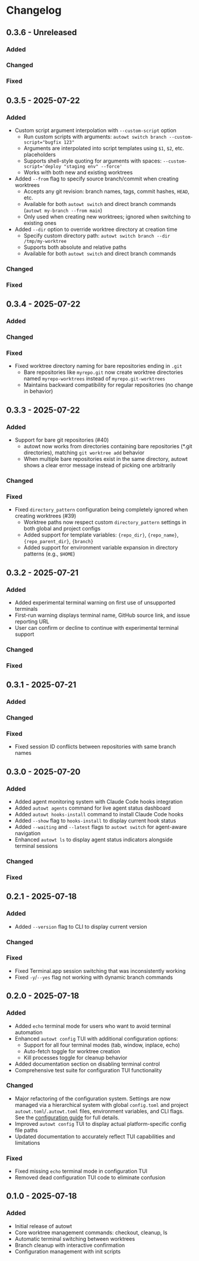 # Changelog

<!-- loosely based on https://keepachangelog.com/en/1.0.0/ -->

## 0.3.6 - Unreleased

### Added

### Changed

### Fixed

## 0.3.5 - 2025-07-22

### Added

- Custom script argument interpolation with `--custom-script` option
  - Run custom scripts with arguments: `autowt switch branch --custom-script="bugfix 123"`
  - Arguments are interpolated into script templates using `$1`, `$2`, etc. placeholders
  - Supports shell-style quoting for arguments with spaces: `--custom-script='deploy "staging env" --force'`
  - Works with both new and existing worktrees
- Added `--from` flag to specify source branch/commit when creating worktrees
  - Accepts any git revision: branch names, tags, commit hashes, `HEAD`, etc.
  - Available for both `autowt switch` and direct branch commands (`autowt my-branch --from main`)
  - Only used when creating new worktrees; ignored when switching to existing ones
- Added `--dir` option to override worktree directory at creation time
  - Specify custom directory path: `autowt switch branch --dir /tmp/my-worktree`
  - Supports both absolute and relative paths
  - Available for both `autowt switch` and direct branch commands

### Changed

### Fixed

## 0.3.4 - 2025-07-22

### Added

### Changed

### Fixed

- Fixed worktree directory naming for bare repositories ending in `.git`
  - Bare repositories like `myrepo.git` now create worktree directories named `myrepo-worktrees` instead of `myrepo.git-worktrees`
  - Maintains backward compatibility for regular repositories (no change in behavior)

## 0.3.3 - 2025-07-22

### Added

- Support for bare git repositories (#40)
  - autowt now works from directories containing bare repositories (*.git directories), matching `git worktree add` behavior
  - When multiple bare repositories exist in the same directory, autowt shows a clear error message instead of picking one arbitrarily

### Changed

### Fixed

- Fixed `directory_pattern` configuration being completely ignored when creating worktrees (#39)
  - Worktree paths now respect custom `directory_pattern` settings in both global and project configs
  - Added support for template variables: `{repo_dir}`, `{repo_name}`, `{repo_parent_dir}`, `{branch}`
  - Added support for environment variable expansion in directory patterns (e.g., `$HOME`)

## 0.3.2 - 2025-07-21

### Added

- Added experimental terminal warning on first use of unsupported terminals
- First-run warning displays terminal name, GitHub source link, and issue reporting URL
- User can confirm or decline to continue with experimental terminal support

### Changed

### Fixed

## 0.3.1 - 2025-07-21

### Added

### Changed

### Fixed

- Fixed session ID conflicts between repositories with same branch names

## 0.3.0 - 2025-07-20

### Added

- Added agent monitoring system with Claude Code hooks integration
- Added `autowt agents` command for live agent status dashboard
- Added `autowt hooks-install` command to install Claude Code hooks
- Added `--show` flag to `hooks-install` to display current hook status
- Added `--waiting` and `--latest` flags to `autowt switch` for agent-aware navigation
- Enhanced `autowt ls` to display agent status indicators alongside terminal sessions

### Changed

### Fixed

## 0.2.1 - 2025-07-18

### Added

- Added `--version` flag to CLI to display current version

### Changed

### Fixed

- Fixed Terminal.app session switching that was inconsistently working
- Fixed `-y`/`--yes` flag not working with dynamic branch commands

## 0.2.0 - 2025-07-18

### Added

- Added `echo` terminal mode for users who want to avoid terminal automation
- Enhanced `autowt config` TUI with additional configuration options:
  - Support for all four terminal modes (tab, window, inplace, echo)
  - Auto-fetch toggle for worktree creation
  - Kill processes toggle for cleanup behavior
- Added documentation section on disabling terminal control
- Comprehensive test suite for configuration TUI functionality

### Changed

- Major refactoring of the configuration system. Settings are now managed via a hierarchical system with global `config.toml` and project `autowt.toml`/`.autowt.toml` files, environment variables, and CLI flags. See the [configuration guide](configuration.md) for full details.
- Improved `autowt config` TUI to display actual platform-specific config file paths
- Updated documentation to accurately reflect TUI capabilities and limitations

### Fixed

- Fixed missing `echo` terminal mode in configuration TUI
- Removed dead configuration TUI code to eliminate confusion

## 0.1.0 - 2025-07-18

### Added
- Initial release of autowt
- Core worktree management commands: checkout, cleanup, ls
- Automatic terminal switching between worktrees
- Branch cleanup with interactive confirmation
- Configuration management with init scripts